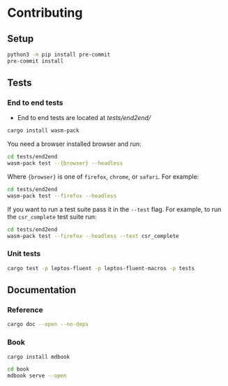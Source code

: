 # Contributing

## Setup

```bash
python3 -m pip install pre-commit
pre-commit install
```

## Tests

### End to end tests

- End to end tests are located at _tests/end2end/_

```sh
cargo install wasm-pack
```

You need a browser installed browser and run:

```sh
cd tests/end2end
wasm-pack test --{browser} --headless
```

Where `{browser}` is one of `firefox`, `chrome`, or `safari`. For example:

```sh
cd tests/end2end
wasm-pack test --firefox --headless
```

If you want to run a test suite pass it in the `--test` flag.
For example, to run the `csr_complete` test suite run:

```sh
cd tests/end2end
wasm-pack test --firefox --headless --test csr_complete
```

### Unit tests

```sh
cargo test -p leptos-fluent -p leptos-fluent-macros -p tests
```

## Documentation

### Reference

```sh
cargo doc --open --no-deps
```

### Book

```sh
cargo install mdbook
```

```sh
cd book
mdbook serve --open
```
